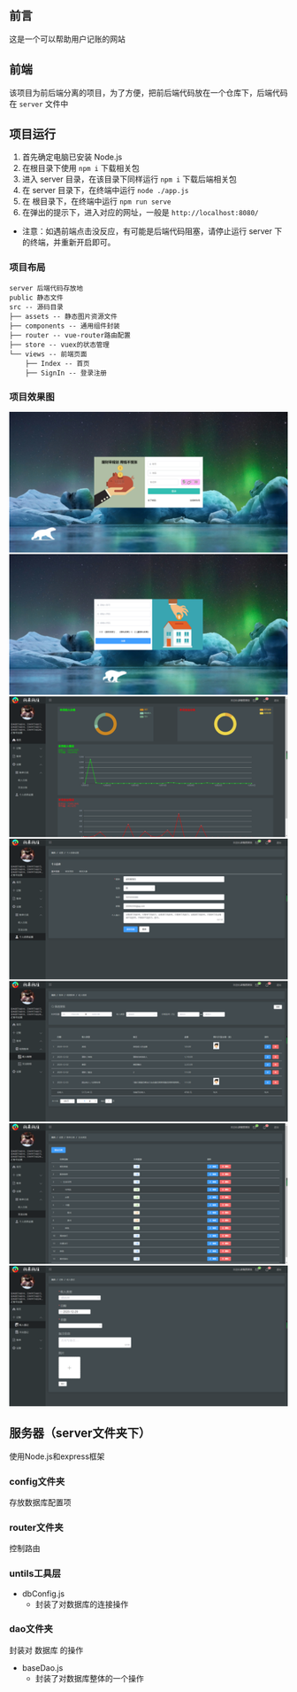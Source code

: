 ## 前言
这是一个可以帮助用户记账的网站

## 前端
该项目为前后端分离的项目，为了方便，把前后端代码放在一个仓库下，后端代码在 `server` 文件中


## 项目运行
1. 首先确定电脑已安装 Node.js
2. 在根目录下使用 `npm i` 下载相关包
3. 进入 server 目录，在该目录下同样运行 `npm i` 下载后端相关包
4. 在 server 目录下，在终端中运行 `node ./app.js`
5. 在 根目录下，在终端中运行 `npm run serve`
6. 在弹出的提示下，进入对应的网址，一般是 `http://localhost:8080/`
- 注意：如遇前端点击没反应，有可能是后端代码阻塞，请停止运行 server 下的终端，并重新开启即可。


### 项目布局
```
server 后端代码存放地
public 静态文件
src -- 源码目录
├── assets -- 静态图片资源文件
├── components -- 通用组件封装
├── router -- vue-router路由配置
├── store -- vuex的状态管理
└── views -- 前端页面
    ├── Index -- 首页
    ├── SignIn -- 登录注册
```

### 项目效果图


![](./src/assets/images/1.png)
![](./src/assets/images/2.png)
![](./src/assets/images/3.png)
![](./src/assets/images/4.png)
![](./src/assets/images/5.png)
![](./src/assets/images/6.png)
![](./src/assets/images/7.png)





## 服务器（server文件夹下）
使用Node.js和express框架

### config文件夹
存放数据库配置项

### router文件夹
控制路由

### untils工具层

- dbConfig.js
	+ 封装了对数据库的连接操作


### dao文件夹
封装对 数据库 的操作

- baseDao.js
	- 封装了对数据库整体的一个操作
